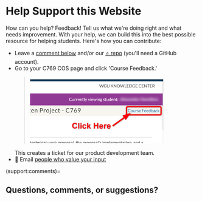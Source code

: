 # Help Support this Website

How can you help? Feedback! Tell us what we're doing right and what needs improvement. With your help, we can build this into the best possible resource for helping students. Here's how you can contribute:

- Leave a [comment below](support:comments) and/or our [⭐ repo](https://github.com/ashejim/C769) (you'll need a GitHub account).
- Go to your C769 COS page and click 'Course Feedback.' 
    > <img src="https://github.com/ashejim/C769/blob/main/url_images/course_feedback_link.png?raw=true" height="175px" />
    This creates a ticket for our product development team.
- 📧 Email [people who value your input](mailto:ugcapstoneit@wgu.edu?cc=betsey.stadelmann@wgu.edu;dave.huff@wgu.edu&subject=C769%20website%20feedback&body=Your%20feedback%20here.%20Thank%20you!)

(support:comments)=
## Questions, comments, or suggestions?

<script
   type="text/javascript"
   src="https://utteranc.es/client.js"
   async="async"
   repo="ashejim/C769"
   issue-term="pathname"
   theme="github-light"
   label="💬 comment"
   crossorigin="anonymous"
/>
